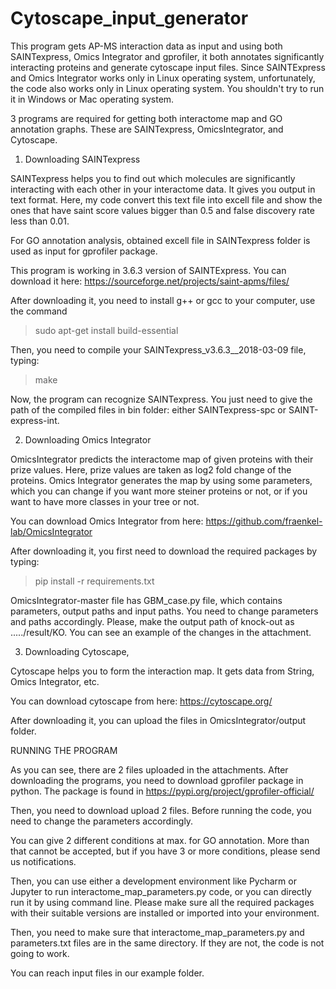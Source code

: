 # Cytoscape_input_generator


This program gets AP-MS interaction data as input and using both SAINTexpress, Omics Integrator and gprofiler, it both annotates significantly interacting proteins and generate cytoscape input files. Since SAINTExpress and Omics Integrator works only in Linux operating system, unfortunately, the code also works only in Linux operating system. You shouldn't try to run it in Windows or Mac operating system. 

3 programs are required for getting both interactome map and GO annotation graphs. These are SAINTexpress, OmicsIntegrator, and Cytoscape.

1. Downloading SAINTexpress

SAINTexpress helps you to find out which molecules are significantly interacting with each other in your interactome data. It gives you output in text format. Here, my code convert this text file into excell file and show the ones that have saint score values bigger than 0.5 and false discovery rate less than 0.01. 

For GO annotation analysis, obtained excell file in SAINTexpress folder is used as input for gprofiler package.  

This program is working in 3.6.3 version of SAINTExpress. You can download it here: https://sourceforge.net/projects/saint-apms/files/

After downloading it, you need to  install g++ or gcc to your computer, use the command

>sudo apt-get install build-essential

Then, you need to compile your SAINTexpress_v3.6.3__2018-03-09 file, typing:
>make

Now, the program can recognize SAINTexpress. You just need to give the path of the compiled files in bin folder: either SAINTexpress-spc or SAINT-express-int.

2. Downloading Omics Integrator

OmicsIntegrator predicts the interactome map of given proteins with their prize values. Here, prize values are taken as log2 fold change of the proteins. Omics Integrator generates the map by using some parameters, which you can change if you want more steiner proteins or not, or if you want to have more classes in your tree or not. 

You can download Omics Integrator from here: https://github.com/fraenkel-lab/OmicsIntegrator

After downloading it, you first need to download the required packages by typing:

> pip install -r requirements.txt

OmicsIntegrator-master file has GBM_case.py file, which  contains parameters, output paths and input paths. You need to change parameters and paths accordingly. Please, make the output path of knock-out as ...../result/KO. You can see an example of the changes in the attachment. 

3. Downloading Cytoscape, 

Cytoscape helps you to form the interaction map. It gets data from String, Omics Integrator, etc. 

You can download cytoscape from here: https://cytoscape.org/

After downloading it, you can upload the files in OmicsIntegrator/output folder. 



RUNNING THE PROGRAM 

As you can see, there are 2 files uploaded in the attachments. After downloading the programs, you need to download gprofiler package in python. The package is  found in https://pypi.org/project/gprofiler-official/

Then, you need to download upload 2 files. Before running the code, you need to change the parameters accordingly. 

You can give 2 different conditions at max. for GO annotation. More than that cannot be accepted, but if you have 3 or more conditions, please send us notifications. 

Then, you can use either a development environment like Pycharm or Jupyter to run interactome_map_parameters.py code, or you can directly run it by using command line. Please make sure all the required packages with their suitable versions are installed or imported into your environment. 

Then, you need to make sure that interactome_map_parameters.py and parameters.txt files are in the same directory. If they are not, the code is not going to work.  


You can reach input files in our example folder. 







